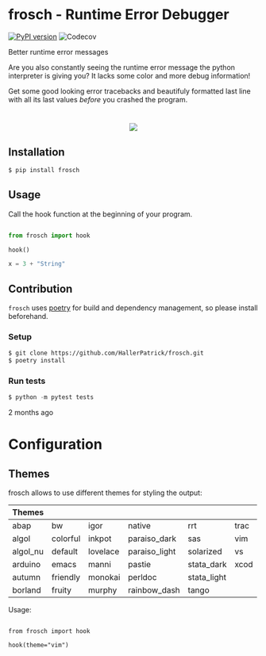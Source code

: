 # frosch - Runtime Error Debugger

[![PyPI version](https://badge.fury.io/py/frosch.svg)](https://badge.fury.io/py/frosch)
![Codecov](https://img.shields.io/codecov/c/github/HallerPatrick/frosch)

Better runtime error messages 

Are you also constantly seeing the runtime error message the 
python interpreter is giving you?
It lacks some color and more debug information!


Get some good looking error tracebacks and beautifuly formatted
last line with all its last values *before* you crashed the program.

<h1 align="center" style="padding-left: 20px; padding-right: 20px">
  <img src="showcase.png">
</h1>


## Installation

```bash
$ pip install frosch
```

## Usage 


Call the hook function at the beginning of your program.

```python

from frosch import hook

hook()

x = 3 + "String"

```

## Contribution

`frosch` uses [poetry](https://github.com/python-poetry/poetry) for build and dependency
management, so please install beforehand.

### Setup

```bash
$ git clone https://github.com/HallerPatrick/frosch.git
$ poetry install
```

### Run tests

```python
$ python -m pytest tests
```
2 months ago

# Configuration

## Themes

frosch allows to use different themes for styling the output:

| Themes   |          |          |               |             |      |
|----------|----------|----------|---------------|-------------|------|
| abap     | bw       | igor     | native        | rrt         | trac |
| algol    | colorful | inkpot   | paraiso_dark  | sas         | vim  |
| algol_nu | default  | lovelace | paraiso_light | solarized   | vs   |
| arduino  | emacs    | manni    | pastie        | stata_dark  | xcod |
| autumn   | friendly | monokai  | perldoc       | stata_light |      |
| borland  | fruity   | murphy   | rainbow_dash  | tango       |      |

Usage:

```pyton

from frosch import hook

hook(theme="vim")

````
